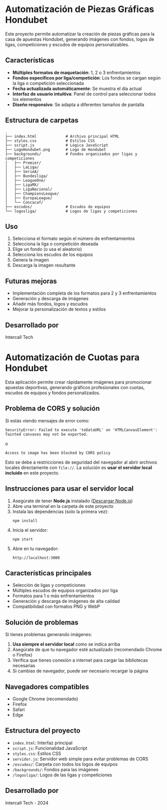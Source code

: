 # Automatización de Piezas Gráficas Hondubet

Este proyecto permite automatizar la creación de piezas gráficas para la casa de apuestas Hondubet, generando imágenes con fondos, logos de ligas, competiciones y escudos de equipos personalizables.

## Características

- **Múltiples formatos de maquetación**: 1, 2 o 3 enfrentamientos
- **Fondos específicos por liga/competición**: Los fondos se cargan según la liga o competición seleccionada
- **Fecha actualizada automáticamente**: Se muestra el día actual
- **Interfaz de usuario intuitiva**: Panel de control para seleccionar todos los elementos
- **Diseño responsivo**: Se adapta a diferentes tamaños de pantalla

## Estructura de carpetas

```
.
├── index.html             # Archivo principal HTML
├── styles.css             # Estilos CSS
├── script.js              # Lógica JavaScript
├── LogoHondubet.png       # Logo de Hondubet
├── backgrounds/           # Fondos organizados por ligas y competiciones
│   ├── Premier/
│   ├── LaLiga/
│   ├── SerieA/
│   ├── Bundesliga/
│   ├── LeagueOne/
│   ├── LigaMX/
│   ├── LigaNacional/
│   ├── ChampionsLeague/
│   ├── EuropaLeague/
│   └── Concacaf/
├── escudos/               # Escudos de equipos
└── logosliga/             # Logos de ligas y competiciones
```

## Uso

1. Selecciona el formato según el número de enfrentamientos
2. Selecciona la liga o competición deseada
3. Elige un fondo (o usa el aleatorio)
4. Selecciona los escudos de los equipos
5. Genera la imagen
6. Descarga la imagen resultante

## Futuras mejoras

- Implementación completa de los formatos para 2 y 3 enfrentamientos
- Generación y descarga de imágenes
- Añadir más fondos, logos y escudos
- Mejorar la personalización de textos y estilos

## Desarrollado por

Intercall Tech 

# Automatización de Cuotas para Hondubet

Esta aplicación permite crear rápidamente imágenes para promocionar apuestas deportivas, generando gráficos profesionales con cuotas, escudos de equipos y fondos personalizados.

## Problema de CORS y solución

Si estás viendo mensajes de error como:

```
SecurityError: Failed to execute 'toDataURL' on 'HTMLCanvasElement': Tainted canvases may not be exported.
```

o 

```
Access to image has been blocked by CORS policy
```

Esto se debe a restricciones de seguridad del navegador al abrir archivos locales directamente con `file://`. La solución es **usar el servidor local incluido** en este proyecto.

## Instrucciones para usar el servidor local

1. Asegúrate de tener **Node.js** instalado ([Descargar Node.js](https://nodejs.org/))
2. Abre una terminal en la carpeta de este proyecto
3. Instala las dependencias (solo la primera vez):
   ```
   npm install
   ```
4. Inicia el servidor:
   ```
   npm start
   ```
5. Abre en tu navegador:
   ```
   http://localhost:3000
   ```

## Características principales

- Selección de ligas y competiciones
- Múltiples escudos de equipos organizados por liga
- Formatos para 1 o más enfrentamientos
- Generación y descarga de imágenes de alta calidad
- Compatibilidad con formatos PNG y WebP

## Solución de problemas

Si tienes problemas generando imágenes:

1. **Usa siempre el servidor local** como se indica arriba
2. Asegúrate de que tu navegador esté actualizado (recomendado Chrome o Firefox)
3. Verifica que tienes conexión a internet para cargar las bibliotecas necesarias
4. Si cambias de navegador, puede ser necesario recargar la página

## Navegadores compatibles

- Google Chrome (recomendado)
- Firefox
- Safari
- Edge

## Estructura del proyecto

- `index.html`: Interfaz principal
- `script.js`: Funcionalidad JavaScript
- `styles.css`: Estilos CSS
- `servidor.js`: Servidor web simple para evitar problemas de CORS
- `/escudos/`: Carpeta con todos los logos de equipos
- `/backgrounds/`: Fondos para las imágenes
- `/logosliga/`: Logos de las ligas y competiciones

## Desarrollado por

Intercall Tech - 2024 
